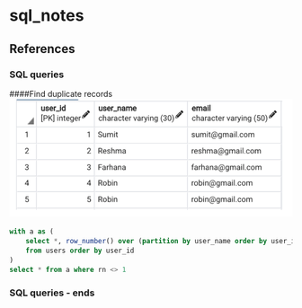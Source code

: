 # sql_notes
## References

### SQL queries
####Find duplicate records
![](images/duplicates.PNG)
```sql
with a as (
	select *, row_number() over (partition by user_name order by user_id) as rn
	from users order by user_id
)
select * from a where rn <> 1
```
### SQL queries - ends
